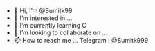 - 👋 Hi, I’m @Sumitk99
- 👀 I’m interested in ...
- 🌱 I’m currently learning C
- 💞️ I’m looking to collaborate on ...
- 📫 How to reach me ... Telegram : @Sumitk999

<!---
Sumitk99/Sumitk99 is a ✨ special ✨ repository because its `README.md` (this file) appears on your GitHub profile.
You can click the Preview link to take a look at your changes.
--->

